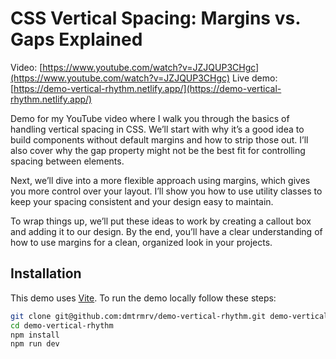 # CSS Vertical Spacing: Margins vs. Gaps Explained
Video: [https://www.youtube.com/watch?v=JZJQUP3CHgc](https://www.youtube.com/watch?v=JZJQUP3CHgc)
Live demo: [https://demo-vertical-rhythm.netlify.app/](https://demo-vertical-rhythm.netlify.app/)

Demo for my YouTube video where I walk you through the basics of handling vertical spacing in CSS. We’ll start with why it’s a good idea to build components without default margins and how to strip those out. I’ll also cover why the gap property might not be the best fit for controlling spacing between elements.

Next, we’ll dive into a more flexible approach using margins, which gives you more control over your layout. I’ll show you how to use utility classes to keep your spacing consistent and your design easy to maintain.

To wrap things up, we’ll put these ideas to work by creating a callout box and adding it to our design. By the end, you’ll have a clear understanding of how to use margins for a clean, organized look in your projects.

## Installation
This demo uses [Vite](https://vitejs.dev/). To run the demo locally follow these steps:

```bash
git clone git@github.com:dmtrmrv/demo-vertical-rhythm.git demo-vertical-rhythm
cd demo-vertical-rhythm
npm install
npm run dev
```
